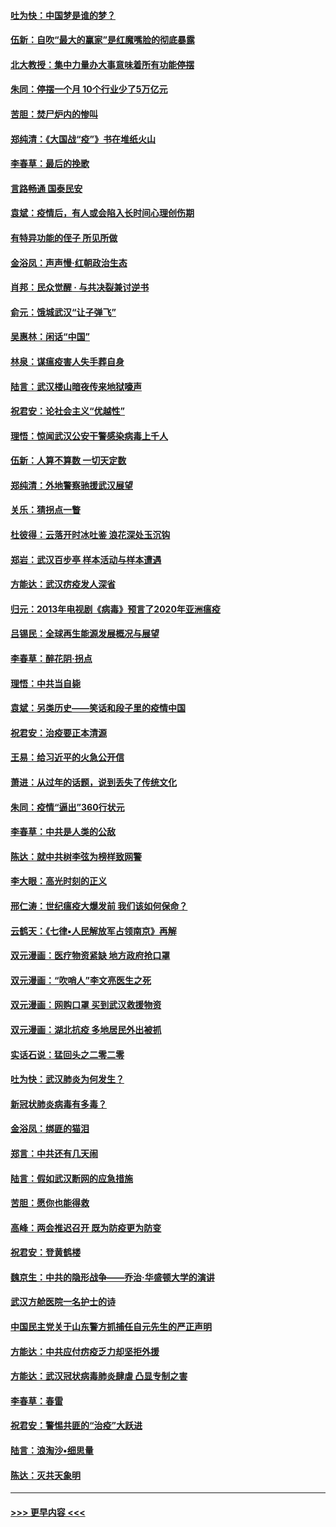 #### [吐为快：中国梦是谁的梦？](../pages/nsc993/n11906564.md?t=03021202) 
#### [伍新：自吹“最大的赢家”是红魔嘴脸的彻底暴露](../pages/nsc993/n11906407.md?t=03021202) 
#### [北大教授：集中力量办大事意味着所有功能停摆](../pages/nsc993/n11904800.md?t=03021202) 
#### [朱同：停摆一个月 10个行业少了5万亿元](../pages/nsc993/n11904498.md?t=03021202) 
#### [苦胆：焚尸炉内的惨叫](../pages/nsc993/n11904479.md?t=03021202) 
#### [郑纯清：《大国战“疫”》书在堆纸火山](../pages/nsc993/n11904450.md?t=03021202) 
#### [李春草：最后的挽歌](../pages/nsc993/n11904441.md?t=03021202) 
#### [言路畅通 国泰民安](../pages/nsc993/n11904222.md?t=03021202) 
#### [袁斌：疫情后，有人或会陷入长时间心理创伤期](../pages/nsc993/n11901514.md?t=03021202) 
#### [有特异功能的侄子 所见所做](../pages/nsc993/n11901154.md?t=03021202) 
#### [金浴凤：声声慢‧红朝政治生态](../pages/nsc993/n11899553.md?t=03021202) 
#### [肖邦：民众觉醒 · 与共决裂兼讨逆书](../pages/nsc993/n11898435.md?t=03021202) 
#### [俞元：饿城武汉“让子弹飞”](../pages/nsc993/n11898344.md?t=03021202) 
#### [吴惠林：闲话“中国”](../pages/nsc993/n11898182.md?t=03021202) 
#### [林泉：谋瘟疫害人失手葬自身](../pages/nsc993/n11897892.md?t=03021202) 
#### [陆言：武汉楼山暗夜传来地狱嚎声](../pages/nsc993/n11897033.md?t=03021202) 
#### [祝君安：论社会主义“优越性”](../pages/nsc993/n11897005.md?t=03021202) 
#### [理悟：惊闻武汉公安干警感染病毒上千人](../pages/nsc993/n11896947.md?t=03021202) 
#### [伍新：人算不算数 一切天定数](../pages/nsc993/n11893372.md?t=03021202) 
#### [郑纯清：外地警察驰援武汉展望](../pages/nsc993/n11893115.md?t=03021202) 
#### [关乐：猜拐点一瞥](../pages/nsc993/n11893020.md?t=03021202) 
#### [杜彼得：云落开时冰吐鉴 浪花深处玉沉钩](../pages/nsc993/n11892107.md?t=03021202) 
#### [郑岩：武汉百步亭 样本活动与样本遭遇](../pages/nsc993/n11892310.md?t=03021202) 
#### [方能达：武汉疠疫发人深省](../pages/nsc993/n11891376.md?t=03021202) 
#### [归元：2013年电视剧《病毒》预言了2020年亚洲瘟疫](../pages/nsc993/n11891126.md?t=03021202) 
#### [吕锡民：全球再生能源发展概况与展望](../pages/nsc993/n11890613.md?t=03021202) 
#### [李春草：醉花阴·拐点](../pages/nsc993/n11890567.md?t=03021202) 
#### [理悟：中共当自毙](../pages/nsc993/n11890559.md?t=03021202) 
#### [袁斌：另类历史——笑话和段子里的疫情中国](../pages/nsc993/n11889243.md?t=03021202) 
#### [祝君安：治疫要正本清源](../pages/nsc993/n11889085.md?t=03021202) 
#### [王易：给习近平的火急公开信](../pages/nsc993/n11888225.md?t=03021202) 
#### [萧进：从过年的话题，说到丢失了传统文化](../pages/nsc993/n11887732.md?t=03021202) 
#### [朱同：疫情“逼出”360行状元](../pages/nsc993/n11887678.md?t=03021202) 
#### [李春草：中共是人类的公敌](../pages/nsc993/n11887656.md?t=03021202) 
#### [陈达：就中共树李弦为榜样致网警](../pages/nsc993/n11887625.md?t=03021202) 
#### [李大眼：高光时刻的正义](../pages/nsc993/n11887585.md?t=03021202) 
#### [邢仁涛：世纪瘟疫大爆发前 我们该如何保命？](../pages/nsc993/n11887535.md?t=03021202) 
#### [云鹤天：《七律▪人民解放军占领南京》再解](../pages/nsc993/n11887524.md?t=03021202) 
#### [双元漫画：医疗物资紧缺 地方政府抢口罩](../pages/nsc993/n11884744.md?t=03021202) 
#### [双元漫画：“吹哨人”李文亮医生之死](../pages/nsc993/n11884705.md?t=03021202) 
#### [双元漫画：网购口罩 买到武汉救援物资](../pages/nsc993/n11884670.md?t=03021202) 
#### [双元漫画：湖北抗疫 多地居民外出被抓](../pages/nsc993/n11884643.md?t=03021202) 
#### [实话石说：猛回头之二零二零](../pages/nsc993/n11883968.md?t=03021202) 
#### [吐为快：武汉肺炎为何发生？](../pages/nsc993/n11882180.md?t=03021202) 
#### [新冠状肺炎病毒有多毒？](../pages/nsc993/n11881790.md?t=03021202) 
#### [金浴凤：绑匪的猫泪](../pages/nsc993/n11880664.md?t=03021202) 
#### [郑言：中共还有几天闹](../pages/nsc993/n11880645.md?t=03021202) 
#### [陆言：假如武汉断网的应急措施](../pages/nsc993/n11880619.md?t=03021202) 
#### [苦胆：愿你也能得救](../pages/nsc993/n11880601.md?t=03021202) 
#### [高峰：两会推迟召开  既为防疫更为防变](../pages/nsc993/n11879977.md?t=03021202) 
#### [祝君安：登黄鹤楼](../pages/nsc993/n11880583.md?t=03021202) 
#### [魏京生：中共的隐形战争——乔治‧华盛顿大学的演讲](../pages/nsc993/n11879765.md?t=03021202) 
#### [武汉方舱医院一名护士的诗](../pages/nsc993/n11878480.md?t=03021202) 
#### [中国民主党关于山东警方抓捕任自元先生的严正声明](../pages/nsc993/n11877506.md?t=03021202) 
#### [方能达：中共应付疠疫乏力却坚拒外援](../pages/nsc993/n11877497.md?t=03021202) 
#### [方能达：武汉冠状病毒肺炎肆虐 凸显专制之害](../pages/nsc993/n11877475.md?t=03021202) 
#### [李春草：春雷](../pages/nsc993/n11876287.md?t=03021202) 
#### [祝君安：警惕共匪的“治疫”大跃进](../pages/nsc993/n11876084.md?t=03021202) 
#### [陆言：浪淘沙•细思量](../pages/nsc993/n11876071.md?t=03021202) 
#### [陈达：灭共天象明](../pages/nsc993/n11876063.md?t=03021202) 

----
#### [ >>> 更早内容 <<< ](../indexes/nsc993-earlier.md)
